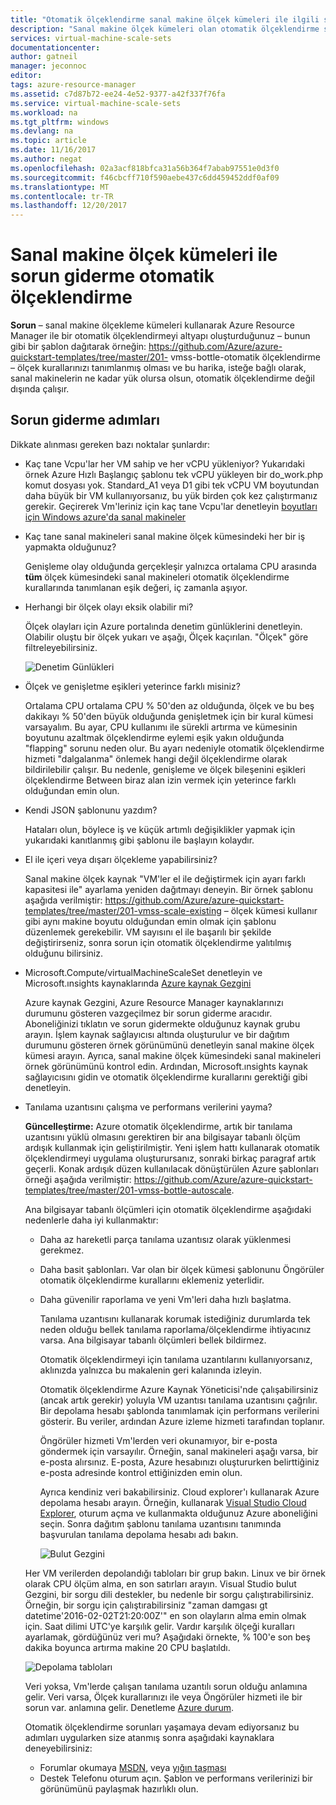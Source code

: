 ```yaml
---
title: "Otomatik ölçeklendirme sanal makine ölçek kümeleri ile ilgili sorunları giderme | Microsoft Docs"
description: "Sanal makine ölçek kümeleri olan otomatik ölçeklendirme sorunlarını giderin. Karşılaşılan tipik sorunları ve bunların nasıl çözüleceği anlayın."
services: virtual-machine-scale-sets
documentationcenter: 
author: gatneil
manager: jeconnoc
editor: 
tags: azure-resource-manager
ms.assetid: c7d87b72-ee24-4e52-9377-a42f337f76fa
ms.service: virtual-machine-scale-sets
ms.workload: na
ms.tgt_pltfrm: windows
ms.devlang: na
ms.topic: article
ms.date: 11/16/2017
ms.author: negat
ms.openlocfilehash: 02a3acf818bfca31a56b364f7abab97551e0d3f0
ms.sourcegitcommit: f46cbcff710f590aebe437c6dd459452ddf0af09
ms.translationtype: MT
ms.contentlocale: tr-TR
ms.lasthandoff: 12/20/2017
---
```

# <a name="troubleshooting-autoscale-with-virtual-machine-scale-sets"></a>Sanal makine ölçek kümeleri ile sorun giderme otomatik ölçeklendirme
**Sorun** – sanal makine ölçekleme kümeleri kullanarak Azure Resource Manager ile bir otomatik ölçeklendirmeyi altyapı oluşturduğunuz – bunun gibi bir şablon dağıtarak örneğin: https://github.com/Azure/azure-quickstart-templates/tree/master/201- vmss-bottle-otomatik ölçeklendirme – ölçek kurallarınızı tanımlanmış olması ve bu harika, isteğe bağlı olarak, sanal makinelerin ne kadar yük olursa olsun, otomatik ölçeklendirme değil dışında çalışır.

## <a name="troubleshooting-steps"></a>Sorun giderme adımları
Dikkate alınması gereken bazı noktalar şunlardır:

* Kaç tane Vcpu'lar her VM sahip ve her vCPU yükleniyor?
  Yukarıdaki örnek Azure Hızlı Başlangıç şablonu tek vCPU yükleyen bir do_work.php komut dosyası yok. Standard_A1 veya D1 gibi tek vCPU VM boyutundan daha büyük bir VM kullanıyorsanız, bu yük birden çok kez çalıştırmanız gerekir. Geçirerek Vm'leriniz için kaç tane Vcpu'lar denetleyin [boyutları için Windows azure'da sanal makineler](../virtual-machines/windows/sizes.md?toc=%2fazure%2fvirtual-machines%2fwindows%2ftoc.json)
* Kaç tane sanal makineleri sanal makine ölçek kümesindeki her bir iş yapmakta olduğunuz?
  
    Genişleme olay olduğunda gerçekleşir yalnızca ortalama CPU arasında **tüm** ölçek kümesindeki sanal makineleri otomatik ölçeklendirme kurallarında tanımlanan eşik değeri, iç zamanla aşıyor.
* Herhangi bir ölçek olayı eksik olabilir mi?
  
    Ölçek olayları için Azure portalında denetim günlüklerini denetleyin. Olabilir oluştu bir ölçek yukarı ve aşağı, Ölçek kaçırılan. "Ölçek" göre filtreleyebilirsiniz.
  
    ![Denetim Günlükleri][audit]
* Ölçek ve genişletme eşikleri yeterince farklı misiniz?
  
    Ortalama CPU ortalama CPU % 50'den az olduğunda, ölçek ve bu beş dakikayı % 50'den büyük olduğunda genişletmek için bir kural kümesi varsayalım. Bu ayar, CPU kullanımı ile sürekli artırma ve kümesinin boyutunu azaltmak ölçeklendirme eylemi eşik yakın olduğunda "flapping" sorunu neden olur. Bu ayarı nedeniyle otomatik ölçeklendirme hizmeti "dalgalanma" önlemek hangi değil ölçeklendirme olarak bildirilebilir çalışır. Bu nedenle, genişleme ve ölçek bileşenini eşikleri ölçeklendirme Between biraz alan izin vermek için yeterince farklı olduğundan emin olun.
* Kendi JSON şablonunu yazdım?
  
    Hataları olun, böylece iş ve küçük artımlı değişiklikler yapmak için yukarıdaki kanıtlanmış gibi şablonu ile başlayın kolaydır. 
* El ile içeri veya dışarı ölçekleme yapabilirsiniz?
  
    Sanal makine ölçek kaynak "VM'ler el ile değiştirmek için ayarı farklı kapasitesi ile" ayarlama yeniden dağıtmayı deneyin. Bir örnek şablonu aşağıda verilmiştir: https://github.com/Azure/azure-quickstart-templates/tree/master/201-vmss-scale-existing – ölçek kümesi kullanır gibi aynı makine boyutu olduğundan emin olmak için şablonu düzenlemek gerekebilir. VM sayısını el ile başarılı bir şekilde değiştirirseniz, sonra sorun için otomatik ölçeklendirme yalıtılmış olduğunu bilirsiniz.
* Microsoft.Compute/virtualMachineScaleSet denetleyin ve Microsoft.ınsights kaynaklarında [Azure kaynak Gezgini](https://resources.azure.com/)
  
    Azure kaynak Gezgini, Azure Resource Manager kaynaklarınızı durumunu gösteren vazgeçilmez bir sorun giderme aracıdır. Aboneliğinizi tıklatın ve sorun gidermekte olduğunuz kaynak grubu arayın. İşlem kaynak sağlayıcısı altında oluşturulur ve bir dağıtım durumunu gösteren örnek görünümünü denetleyin sanal makine ölçek kümesi arayın. Ayrıca, sanal makine ölçek kümesindeki sanal makineleri örnek görünümünü kontrol edin. Ardından, Microsoft.ınsights kaynak sağlayıcısını gidin ve otomatik ölçeklendirme kurallarını gerektiği gibi denetleyin.
* Tanılama uzantısını çalışma ve performans verilerini yayma?
  
    **Güncelleştirme:** Azure otomatik ölçeklendirme, artık bir tanılama uzantısını yüklü olmasını gerektiren bir ana bilgisayar tabanlı ölçüm ardışık kullanmak için geliştirilmiştir. Yeni işlem hattı kullanarak otomatik ölçeklendirmeyi uygulama oluşturursanız, sonraki birkaç paragraf artık geçerli. Konak ardışık düzen kullanılacak dönüştürülen Azure şablonları örneği aşağıda verilmiştir: https://github.com/Azure/azure-quickstart-templates/tree/master/201-vmss-bottle-autoscale. 
  
    Ana bilgisayar tabanlı ölçümleri için otomatik ölçeklendirme aşağıdaki nedenlerle daha iyi kullanmaktır:
  
  * Daha az hareketli parça tanılama uzantısız olarak yüklenmesi gerekmez.
  * Daha basit şablonları. Var olan bir ölçek kümesi şablonunu Öngörüler otomatik ölçeklendirme kurallarını eklemeniz yeterlidir.
  * Daha güvenilir raporlama ve yeni Vm'leri daha hızlı başlatma.
    
    Tanılama uzantısını kullanarak korumak istediğiniz durumlarda tek neden olduğu bellek tanılama raporlama/ölçeklendirme ihtiyacınız varsa. Ana bilgisayar tabanlı ölçümleri bellek bildirmez.
    
    Otomatik ölçeklendirmeyi için tanılama uzantılarını kullanıyorsanız, aklınızda yalnızca bu makalenin geri kalanında izleyin.
    
    Otomatik ölçeklendirme Azure Kaynak Yöneticisi'nde çalışabilirsiniz (ancak artık gerekir) yoluyla VM uzantısı tanılama uzantısını çağrılır. Bir depolama hesabı şablonda tanımlamak için performans verilerini gösterir. Bu veriler, ardından Azure izleme hizmeti tarafından toplanır.
    
    Öngörüler hizmeti Vm'lerden veri okunamıyor, bir e-posta göndermek için varsayılır. Örneğin, sanal makineleri aşağı varsa, bir e-posta alırsınız. E-posta, Azure hesabınızı oluştururken belirttiğiniz e-posta adresinde kontrol ettiğinizden emin olun.
    
    Ayrıca kendiniz veri bakabilirsiniz. Cloud explorer'ı kullanarak Azure depolama hesabı arayın. Örneğin, kullanarak [Visual Studio Cloud Explorer](https://visualstudiogallery.msdn.microsoft.com/aaef6e67-4d99-40bc-aacf-662237db85a2), oturum açma ve kullanmakta olduğunuz Azure aboneliğini seçin. Sonra dağıtım şablonu tanılama uzantısını tanımında başvurulan tanılama depolama hesabı adı bakın.
    
    ![Bulut Gezgini][explorer]
    
   Her VM verilerden depolandığı tabloları bir grup bakın. Linux ve bir örnek olarak CPU ölçüm alma, en son satırları arayın. Visual Studio bulut Gezgini, bir sorgu dili destekler, bu nedenle bir sorgu çalıştırabilirsiniz. Örneğin, bir sorgu için çalıştırabilirsiniz "zaman damgası gt datetime'2016-02-02T21:20:00Z'" en son olayların alma emin olmak için. Saat dilimi UTC'ye karşılık gelir. Vardır karşılık ölçeği kuralları ayarlamak, gördüğünüz veri mu? Aşağıdaki örnekte, % 100'e son beş dakika boyunca artırma makine 20 CPU başlatıldı.
    
    ![Depolama tabloları][tables]
    
    Veri yoksa, Vm'lerde çalışan tanılama uzantılı sorun olduğu anlamına gelir. Veri varsa, Ölçek kurallarınızı ile veya Öngörüler hizmeti ile bir sorun var. anlamına gelir. Denetleme [Azure durum](https://azure.microsoft.com/status/).
    
    Otomatik ölçeklendirme sorunları yaşamaya devam ediyorsanız bu adımları uygularken size atanmış sonra aşağıdaki kaynaklara deneyebilirsiniz: 
    * Forumlar okumaya [MSDN](https://social.msdn.microsoft.com/forums/azure/home?category=windowsazureplatform%2Cazuremarketplace%2Cwindowsazureplatformctp), veya [yığın taşması](http://stackoverflow.com/questions/tagged/azure) 
    * Destek Telefonu oturum açın. Şablon ve performans verilerinizi bir görünümünü paylaşmak hazırlıklı olun.

[audit]: ./media/virtual-machine-scale-sets-troubleshoot/image3.png
[explorer]: ./media/virtual-machine-scale-sets-troubleshoot/image1.png
[tables]: ./media/virtual-machine-scale-sets-troubleshoot/image4.png
